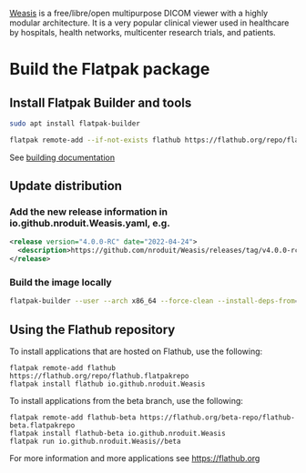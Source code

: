 [Weasis](https://nroduit.github.io) is a free/libre/open multipurpose DICOM viewer with a highly modular architecture. It is a very popular clinical viewer used in healthcare by hospitals, health networks, multicenter research trials, and patients.

# Build the Flatpak package

## Install Flatpak Builder and tools

```bash
sudo apt install flatpak-builder
```
```bash
flatpak remote-add --if-not-exists flathub https://flathub.org/repo/flathub.flatpakrepo
```

See [building documentation](https://docs.flatpak.org/en/latest/building.html)


## Update distribution

### Add the new release information in io.github.nroduit.Weasis.yaml, e.g.   
```xml
<release version="4.0.0-RC" date="2022-04-24">
  <description>https://github.com/nroduit/Weasis/releases/tag/v4.0.0-rc</description>
</release>
```

### Build the image locally

```bash
flatpak-builder --user --arch x86_64 --force-clean --install-deps-from=flathub build io.github.nroduit.Weasis.yaml
```

## Using the Flathub repository

To install applications that are hosted on Flathub, use the following:
```
flatpak remote-add flathub https://flathub.org/repo/flathub.flatpakrepo
flatpak install flathub io.github.nroduit.Weasis
```

To install applications from the beta branch, use the following:
```
flatpak remote-add flathub-beta https://flathub.org/beta-repo/flathub-beta.flatpakrepo
flatpak install flathub-beta io.github.nroduit.Weasis
flatpak run io.github.nroduit.Weasis//beta
```

For more information and more applications see https://flathub.org 
